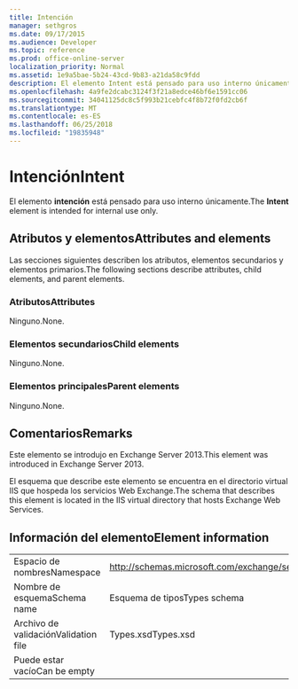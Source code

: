 ```yaml
---
title: Intención
manager: sethgros
ms.date: 09/17/2015
ms.audience: Developer
ms.topic: reference
ms.prod: office-online-server
localization_priority: Normal
ms.assetid: 1e9a5bae-5b24-43cd-9b83-a21da58c9fdd
description: El elemento Intent está pensado para uso interno únicamente.
ms.openlocfilehash: 4a9fe2dcabc3124f3f21a8edce46bf6e1591cc06
ms.sourcegitcommit: 34041125dc8c5f993b21cebfc4f8b72f0fd2cb6f
ms.translationtype: MT
ms.contentlocale: es-ES
ms.lasthandoff: 06/25/2018
ms.locfileid: "19835948"
---
```

# <a name="intent"></a><span data-ttu-id="ac27e-103">Intención</span><span class="sxs-lookup"><span data-stu-id="ac27e-103">Intent</span></span>

<span data-ttu-id="ac27e-104">El elemento **intención** está pensado para uso interno únicamente.</span><span class="sxs-lookup"><span data-stu-id="ac27e-104">The **Intent** element is intended for internal use only.</span></span> 

## <a name="attributes-and-elements"></a><span data-ttu-id="ac27e-105">Atributos y elementos</span><span class="sxs-lookup"><span data-stu-id="ac27e-105">Attributes and elements</span></span>

<span data-ttu-id="ac27e-106">Las secciones siguientes describen los atributos, elementos secundarios y elementos primarios.</span><span class="sxs-lookup"><span data-stu-id="ac27e-106">The following sections describe attributes, child elements, and parent elements.</span></span>
  
### <a name="attributes"></a><span data-ttu-id="ac27e-107">Atributos</span><span class="sxs-lookup"><span data-stu-id="ac27e-107">Attributes</span></span>

<span data-ttu-id="ac27e-108">Ninguno.</span><span class="sxs-lookup"><span data-stu-id="ac27e-108">None.</span></span>
  
### <a name="child-elements"></a><span data-ttu-id="ac27e-109">Elementos secundarios</span><span class="sxs-lookup"><span data-stu-id="ac27e-109">Child elements</span></span>

<span data-ttu-id="ac27e-110">Ninguno.</span><span class="sxs-lookup"><span data-stu-id="ac27e-110">None.</span></span>
  
### <a name="parent-elements"></a><span data-ttu-id="ac27e-111">Elementos principales</span><span class="sxs-lookup"><span data-stu-id="ac27e-111">Parent elements</span></span>

<span data-ttu-id="ac27e-112">Ninguno.</span><span class="sxs-lookup"><span data-stu-id="ac27e-112">None.</span></span>
  
## <a name="remarks"></a><span data-ttu-id="ac27e-113">Comentarios</span><span class="sxs-lookup"><span data-stu-id="ac27e-113">Remarks</span></span>

<span data-ttu-id="ac27e-114">Este elemento se introdujo en Exchange Server 2013.</span><span class="sxs-lookup"><span data-stu-id="ac27e-114">This element was introduced in Exchange Server 2013.</span></span>
  
<span data-ttu-id="ac27e-115">El esquema que describe este elemento se encuentra en el directorio virtual IIS que hospeda los servicios Web Exchange.</span><span class="sxs-lookup"><span data-stu-id="ac27e-115">The schema that describes this element is located in the IIS virtual directory that hosts Exchange Web Services.</span></span>
  
## <a name="element-information"></a><span data-ttu-id="ac27e-116">Información del elemento</span><span class="sxs-lookup"><span data-stu-id="ac27e-116">Element information</span></span>

|||
|:-----|:-----|
|<span data-ttu-id="ac27e-117">Espacio de nombres</span><span class="sxs-lookup"><span data-stu-id="ac27e-117">Namespace</span></span>  <br/> |http://schemas.microsoft.com/exchange/services/2006/types  <br/> |
|<span data-ttu-id="ac27e-118">Nombre de esquema</span><span class="sxs-lookup"><span data-stu-id="ac27e-118">Schema name</span></span>  <br/> |<span data-ttu-id="ac27e-119">Esquema de tipos</span><span class="sxs-lookup"><span data-stu-id="ac27e-119">Types schema</span></span>  <br/> |
|<span data-ttu-id="ac27e-120">Archivo de validación</span><span class="sxs-lookup"><span data-stu-id="ac27e-120">Validation file</span></span>  <br/> |<span data-ttu-id="ac27e-121">Types.xsd</span><span class="sxs-lookup"><span data-stu-id="ac27e-121">Types.xsd</span></span>  <br/> |
|<span data-ttu-id="ac27e-122">Puede estar vacío</span><span class="sxs-lookup"><span data-stu-id="ac27e-122">Can be empty</span></span>  <br/> ||
   

